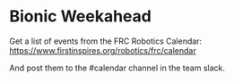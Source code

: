 Bionic Weekahead
================

Get a list of events from the FRC Robotics Calendar: https://www.firstinspires.org/robotics/frc/calendar

And post them to the #calendar channel in the team slack.